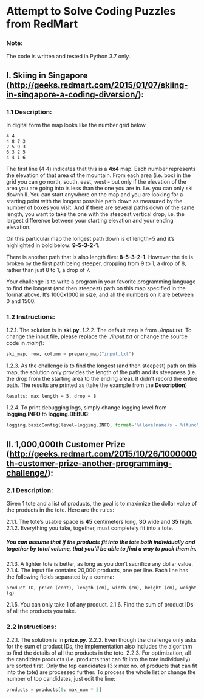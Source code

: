 # Attempt to Solve Coding Puzzles from RedMart

### Note:
The code is written and tested in Python 3.7 only.

## I. Skiing in Singapore (http://geeks.redmart.com/2015/01/07/skiing-in-singapore-a-coding-diversion/):

### 1.1 Description:
In digital form the map looks like the number grid below.

```
4 4 
4 8 7 3
2 5 9 3 
6 3 2 5 
4 4 1 6
```

The first line (4 4) indicates that this is a **4x4** map. Each number represents the elevation of that area of the mountain. From each area (i.e. box) in the grid you can go north, south, east, west - but only if the elevation of the area you are going into is less than the one you are in. I.e. you can only ski downhill. You can start anywhere on the map and you are looking for a starting point with the longest possible path down as measured by the number of boxes you visit. And if there are several paths down of the same length, you want to take the one with the steepest vertical drop, i.e. the largest difference between your starting elevation and your ending elevation.

On this particular map the longest path down is of length=5 and it’s highlighted in bold below: **9-5-3-2-1**.

There is another path that is also length five: **8-5-3-2-1**. However the tie is broken by the first path being steeper, dropping from 9 to 1, a drop of 8, rather than just 8 to 1, a drop of 7.

Your challenge is to write a program in your favorite programming language to find the longest (and then steepest) path on this map specified in the format above. It’s 1000x1000 in size, and all the numbers on it are between 0 and 1500.

### 1.2 Instructions:
1.2.1. The solution is in **ski.py**.
1.2.2. The default map is from _./input.txt_. To change the input file, please replace the _./input.txt_ or change the source code in _main()_:
```python
ski_map, row, column = prepare_map("input.txt")
```
1.2.3. As the challenge is to find the longest (and then steepest) path on this map, the solution only provides the length of the path and its steepness (i.e. the drop from the starting area to the ending area). It didn't record the entire path. The results are printed as (take the example from the **Description**)
```
Results: max length = 5, drop = 8
```
1.2.4. To print debugging logs, simply change logging level from **logging.INFO** to **logging.DEBUG**:
```python
logging.basicConfig(level=logging.INFO, format='%(levelname)s - %(funcName)s - %(lineno)d - %(message)s')
```


## II. 1,000,000th Customer Prize (http://geeks.redmart.com/2015/10/26/1000000th-customer-prize-another-programming-challenge/):

### 2.1 Description:
Given 1 tote and a list of products, the goal is to maximize the dollar value of the products in the tote. Here are the rules:

2.1.1. The tote’s usable space is **45** centimeters long, **30** wide and **35** high.
2.1.2. Everything you take, together, must completely fit into a tote.
##### You can assume that if the products fit into the tote both individually and together by total volume, that you'll be able to find a way to pack them in.

2.1.3. A lighter tote is better, as long as you don’t sacrifice any dollar value.
2.1.4. The input file contains 20,000 products, one per line. Each line has the following fields separated by a comma:
```
product ID, price (cent), length (cm), width (cm), height (cm), weight (g)
```
2.1.5. You can only take 1 of any product. 
2.1.6. Find the sum of product IDs of all the products you take. 
 
### 2.2 Instructions:
2.2.1. The solution is in **prize.py**.
2.2.2. Even though the challenge only asks for the sum of product IDs, the implementation also includes the algorithm to find the details of all the products in the tote.
2.2.3. For optimization, all the candidate products (i.e. products that can fit into the tote individually) are sorted first. Only the top candidates (3 x max no. of products that can fit into the tote) are processed further. To process the whole list or change the number of top candidates, just edit the line: 
```python
products = products[0: max_num * 3]
```
